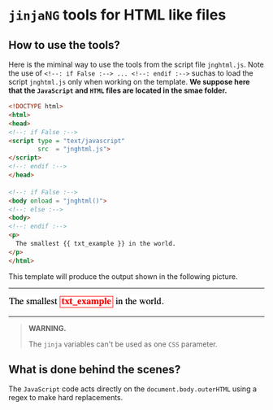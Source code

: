 `jinjaNG` tools for HTML like files
===================================

How to use the tools?
---------------------

Here is the miminal way to use the tools from the script file `jnghtml.js`. Note the use of `<!--: if False :--> ... <!--: endif :-->` suchas to load the script `jnghtml.js` only when working on the template. **We suppose here that the `JavaScript` and `HTML` files are located in the smae folder.**

~~~html
<!DOCTYPE html>
<html>
<head>
<!--: if False :-->
<script type = "text/javascript"
        src  = "jnghtml.js">
</script>
<!--: endif :-->
</head>

<!--: if False :-->
<body onload = "jnghtml()">
<!--: else :-->
<body>
<!--: endif :-->
<p>
  The smallest {{ txt_example }} in the world.
</p>
</html>
~~~

This template will produce the output shown in the following picture.

---

![output](images/exavar.png)

---

> **WARNING.**
>
> The `jinja` variables can't be used as one `CSS` parameter.


What is done behind the scenes?
-------------------------------

The `JavaScript` code acts directly on the `document.body.outerHTML` using a regex to make hard replacements.
